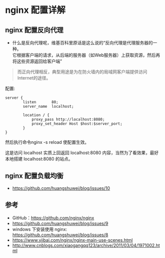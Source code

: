 # nginx 配置详解

## nginx 配置反向代理

- 什么是反向代理呢，维基百科里原话是这么说的“反向代理是代理服务器的一种。  
  它根据客户端的请求，从后端的服务器（如Web服务器）上获取资源，然后再将这些资源返回给客户端”

>而正向代理相反，典型用途是为在防火墙内的局域网客户端提供访问Internet的途径。

配置:
```
server {  
        listen       80;                                                        
        server_name  localhost;                                              

        location / {
            proxy_pass http://localhost:8080;
            proxy_set_header Host $host:$server_port;
        }
}
```
然后执行命令nginx -s reload 使配置生效。

这是访问 localhost 实质上回返回 localhost:8080 内容，当然为了看效果，最好本地搭建 localhost:8080 的站点。

## nginx 配置负载均衡
- https://github.com/huangshuwei/blog/issues/10


## 参考
- GitHub：https://github.com/nginx/nginx
- https://github.com/huangshuwei/blog/issues/9
- windows 下安装使用 nginx: https://github.com/huangshuwei/blog/issues/8
- https://www.yiibai.com/nginx/nginx-main-use-scenes.html
- http://www.cnblogs.com/xiaogangqq123/archive/2011/03/04/1971002.html
